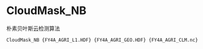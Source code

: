 # CloudMask_NB

朴素贝叶斯云检测算法

```bash
CloudMask_NB {FY4A_AGRI_L1.HDF} {FY4A_AGRI_GEO.HDF} {FY4A_AGRI_CLM.nc}
```

